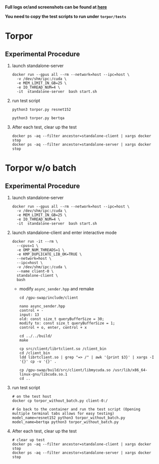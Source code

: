 **Full logs or/and screenshots can be found at [here](https://drive.google.com/drive/folders/18p5XVL8MehL1gHgo0w3tlIytpPZR3-ZO?usp=sharing)**

**You need to copy the test scripts to run under `torpor/tests`**

# Torpor

## Experimental Procedure

1. launch standalone-server

   ```shell
   docker run --gpus all --rm --network=host --ipc=host \
     -v /dev/shm/ipc:/cuda \
     -e MEM_LIMIT_IN_GB=25 \
     -e IO_THREAD_NUM=4 \
     -it  standalone-server  bash start.sh
   ```

3. run test script

   ```shell
   python3 torpor.py resnet152
   
   python3 torpor.py bertqa
   ```

4. After each test, clear up the test

   ```shell
   docker ps -aq --filter ancestor=standalone-client | xargs docker stop
   docker ps -aq --filter ancestor=standalone-server | xargs docker stop
   ```

# Torpor w/o batch

## Experimental Procedure

1. launch standalone-server

   ```shell
   docker run --gpus all --rm --network=host --ipc=host \
     -v /dev/shm/ipc:/cuda \
     -e MEM_LIMIT_IN_GB=25 \
     -e IO_THREAD_NUM=4 \
     -it  standalone-server  bash start.sh
   ```

2. launch standalone-client and enter interactive mode

   ```shell
   docker run -it --rm \
     --cpus=1 \
     -e OMP_NUM_THREADS=1 \
     -e KMP_DUPLICATE_LIB_OK=TRUE \
     --network=host \
     --ipc=host \
     -v /dev/shm/ipc:/cuda \
     --name client-0 \
     standalone-client \
     bash
   ```

   - modify `async_sender.hpp` and remake

     ```shell
     cd /gpu-swap/include/client
     
     nano async_sender.hpp
     control + -
     input: 13
     old: const size_t queryBufferSize = 30;
     modify to: const size_t queryBufferSize = 1;
     control + o, enter, control + x
     
     cd ../../build/
     make
     
     cp src/client/librtclient.so /client_bin
     cd /client_bin
     ldd librtclient.so | grep "=> /" | awk '{print $3}' | xargs -I '{}' cp -v '{}' .
     
     cp /gpu-swap/build/src/client/libmycuda.so /usr/lib/x86_64-linux-gnu/libcuda.so.1
     cd ..
     ```
   
3. run test script

   ```shell
   # on the test host
   docker cp torpor_without_batch.py client-0:/
   
   # Go back to the container and run the test script (Opening multiple terminal tabs allows for easy testing)
   model_name=resnet152 python3 torpor_without_batch.py
   model_name=bertqa python3 torpor_without_batch.py
   ```
   
4. After each test, clear up the test

   ```shell
   # clear up test
   docker ps -aq --filter ancestor=standalone-client | xargs docker stop
   docker ps -aq --filter ancestor=standalone-server | xargs docker stop
   ```

